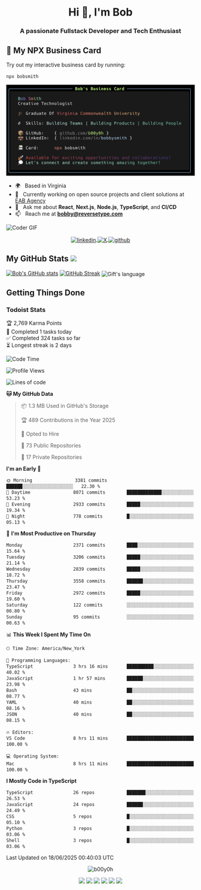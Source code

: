 <!--
**b00y0h/b00y0h** is a ✨ _special_ ✨ repository because its `README.md` appears on your GitHub profile.
-->

<!--
<p align="center"><img src="your-logo-or-image.png" alt="Logo" /></p>
-->
<div>
<h1 align="center">Hi 👋, I'm Bob</h1>
<h3 align="center">A passionate Fullstack Developer and Tech Enthusiast</h3>

## 📇 My NPX Business Card

Try out my interactive business card by running:

```bash
npx bobsmith
```

![My NPX Business Card](images/bizcard.png)

- 🌍 &nbsp; Based in Virginia
- 🔭 &nbsp; Currently working on open source projects and client solutions at [EAB Agency](https://github.com/orgs/eab-agency)
- 💬 &nbsp; Ask me about **React**, **Next.js**, **Node.js**, **TypeScript**, and **CI/CD**
- 📫 &nbsp; Reach me at **<bobby@reversetype.com>**

<img src="https://media.giphy.com/media/SWoSkN6DxTszqIKEqv/giphy.gif" alt="Coder GIF" width="500">

  </div>

<p align="center">
  <a href="https://www.linkedin.com/in/bobbysmith/" target="_blank">
    <img align="center" src="https://cdn.jsdelivr.net/npm/simple-icons@3.0.1/icons/linkedin.svg" alt="linkedin" height="30" width="30" />
  </a>
 <a href="https://x.com/ux_bob" target="_blank">
  <img src="https://cdn.jsdelivr.net/npm/simple-icons@14.13.0/icons/x.svg" alt="X" width="30" height="30" align="center" />
</a>

  <a href="https://github.com/b00y0h" target="_blank">
    <img align="center" src="https://cdn.jsdelivr.net/npm/simple-icons@3.0.1/icons/github.svg" alt="github" height="30" width="30" />
  </a>
</p>

  <!-- GitHub section -->

## My GitHub Stats <img src = "https://i.pinimg.com/originals/65/c4/f4/65c4f452571be1261e9c623f7da488ac.gif" width = 35px>

[![Bob's GitHub stats](https://github-readme-stats.vercel.app/api?username=b00y0h)](https://github.com/anuraghazra/github-readme-stats)
[![GitHub Streak](https://github-readme-streak-stats.herokuapp.com?user=b00y0h&theme=transparent&hide_border=true&exclude_days=Sun%2CSat)](https://git.io/streak-stats)
<img align="center" src="https://github-readme-stats.vercel.app/api/top-langs?username=b00y0h&langs_count=10&show_icons=true&locale=en&layout=compact&theme=light&hide=roff" alt="Gift's language" height="192px"  width="500px"/>

<!-- GitHub section: END -->

## Getting Things Done

### Todoist Stats

<!-- TODO-IST:START -->
🏆  2,769 Karma Points           
🌸  Completed 1 tasks today           
✅  Completed 324 tasks so far           
⏳  Longest streak is 2 days
<!-- TODO-IST:END -->

<!--START_SECTION:waka-->
![Code Time](http://img.shields.io/badge/Code%20Time-48%20hrs%2030%20mins-blue)

![Profile Views](http://img.shields.io/badge/Profile%20Views-5-blue)

![Lines of code](https://img.shields.io/badge/From%20Hello%20World%20I%27ve%20Written-15.9%20million%20lines%20of%20code-blue)

**🐱 My GitHub Data** 

> 📦 1.3 MB Used in GitHub's Storage 
 > 
> 🏆 489 Contributions in the Year 2025
 > 
> 💼 Opted to Hire
 > 
> 📜 73 Public Repositories 
 > 
> 🔑 17 Private Repositories 
 > 
**I'm an Early 🐤** 

```text
🌞 Morning                3381 commits        ██████░░░░░░░░░░░░░░░░░░░   22.30 % 
🌆 Daytime                8071 commits        █████████████░░░░░░░░░░░░   53.23 % 
🌃 Evening                2933 commits        █████░░░░░░░░░░░░░░░░░░░░   19.34 % 
🌙 Night                  778 commits         █░░░░░░░░░░░░░░░░░░░░░░░░   05.13 % 
```
📅 **I'm Most Productive on Thursday** 

```text
Monday                   2371 commits        ████░░░░░░░░░░░░░░░░░░░░░   15.64 % 
Tuesday                  3206 commits        █████░░░░░░░░░░░░░░░░░░░░   21.14 % 
Wednesday                2839 commits        █████░░░░░░░░░░░░░░░░░░░░   18.72 % 
Thursday                 3558 commits        ██████░░░░░░░░░░░░░░░░░░░   23.47 % 
Friday                   2972 commits        █████░░░░░░░░░░░░░░░░░░░░   19.60 % 
Saturday                 122 commits         ░░░░░░░░░░░░░░░░░░░░░░░░░   00.80 % 
Sunday                   95 commits          ░░░░░░░░░░░░░░░░░░░░░░░░░   00.63 % 
```


📊 **This Week I Spent My Time On** 

```text
🕑︎ Time Zone: America/New_York

💬 Programming Languages: 
TypeScript               3 hrs 16 mins       ██████████░░░░░░░░░░░░░░░   40.02 % 
JavaScript               1 hr 57 mins        ██████░░░░░░░░░░░░░░░░░░░   23.98 % 
Bash                     43 mins             ██░░░░░░░░░░░░░░░░░░░░░░░   08.77 % 
YAML                     40 mins             ██░░░░░░░░░░░░░░░░░░░░░░░   08.16 % 
JSON                     40 mins             ██░░░░░░░░░░░░░░░░░░░░░░░   08.15 % 

🔥 Editors: 
VS Code                  8 hrs 11 mins       █████████████████████████   100.00 % 

💻 Operating System: 
Mac                      8 hrs 11 mins       █████████████████████████   100.00 % 
```

**I Mostly Code in TypeScript** 

```text
TypeScript               26 repos            ███████░░░░░░░░░░░░░░░░░░   26.53 % 
JavaScript               24 repos            ██████░░░░░░░░░░░░░░░░░░░   24.49 % 
CSS                      5 repos             █░░░░░░░░░░░░░░░░░░░░░░░░   05.10 % 
Python                   3 repos             █░░░░░░░░░░░░░░░░░░░░░░░░   03.06 % 
Shell                    3 repos             █░░░░░░░░░░░░░░░░░░░░░░░░   03.06 % 
```




 Last Updated on 18/06/2025 00:40:03 UTC
<!--END_SECTION:waka-->

<p align="center">
  <img src="https://komarev.com/ghpvc/?username=b00y0h&style=flat-square&color=2591F6" alt="b00y0h" />
</p>

<p align="center">
  <img src="https://img.shields.io/badge/next.js-%23000000.svg?&style=for-the-badge&logo=next.js&logoColor=white" />
  <img src="https://img.shields.io/badge/node.js-%2356A546.svg?&style=for-the-badge&logo=nodedotjs&logoColor=white" />
  <img src="https://img.shields.io/badge/typescript-%23007ACC.svg?&style=for-the-badge&logo=typescript&logoColor=white" />
  <img src="https://img.shields.io/badge/javascript-%23323330.svg?&style=for-the-badge&logo=javascript&logoColor=%23F7DF1E" />
  <img src="https://img.shields.io/badge/react-%2361DAFB.svg?&style=for-the-badge&logo=react&logoColor=black" />
  <img src="https://img.shields.io/badge/github-%2312100E.svg?&style=for-the-badge&logo=github&logoColor=white" />
</p>
